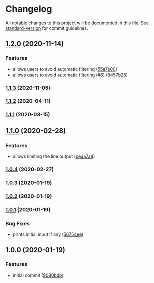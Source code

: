 # Changelog

All notable changes to this project will be documented in this file. See [standard-version](https://github.com/conventional-changelog/standard-version) for commit guidelines.

## [1.2.0](https://github.com/msg-labs/cli-prompt-list/compare/v1.1.3...v1.2.0) (2020-11-14)


### Features

* allows users to avoid automatic filtering ([55a7e00](https://github.com/msg-labs/cli-prompt-list/commit/55a7e00d27e24005f5abf67af772df6a152be7bf))
* allows users to avoid automatic filtering ([#6](https://github.com/msg-labs/cli-prompt-list/issues/6)) ([8457b28](https://github.com/msg-labs/cli-prompt-list/commit/8457b281992f3f05cc0ff04268baa629feeef22f))

### [1.1.3](https://github.com/msg-labs/cli-prompt-list/compare/v1.1.2...v1.1.3) (2020-11-05)

### [1.1.2](https://github.com/msg-labs/cli-prompt-list/compare/v1.1.1...v1.1.2) (2020-04-11)

### [1.1.1](https://github.com/msg-labs/cli-prompt-list/compare/v1.1.0...v1.1.1) (2020-03-15)

## [1.1.0](https://github.com/msg-labs/cli-prompt-list/compare/v1.0.4...v1.1.0) (2020-02-28)


### Features

* allows limiting the line output ([beaa7a8](https://github.com/msg-labs/cli-prompt-list/commit/beaa7a8a0dece3676737b7c33e684445a981bd6e))

### [1.0.4](https://github.com/msg-labs/cli-prompt-list/compare/v1.0.3...v1.0.4) (2020-02-27)

### [1.0.3](https://github.com/msg-labs/cli-prompt-list/compare/v1.0.2...v1.0.3) (2020-01-19)

### [1.0.2](https://github.com/msg-labs/cli-prompt-list/compare/v1.0.1...v1.0.2) (2020-01-19)

### [1.0.1](https://github.com/msg-labs/cli-prompt-list/compare/v1.0.0...v1.0.1) (2020-01-19)


### Bug Fixes

* prints initial input if any ([56754ee](https://github.com/msg-labs/cli-prompt-list/commit/56754ee1867563d78c95bda1ec73761dc30c334c))

## 1.0.0 (2020-01-19)


### Features

* initial commit ([9080bdb](https://github.com/msg-labs/cli-prompt-list/commit/9080bdb884f3579a07d9dfe2e92731495997e38f))

